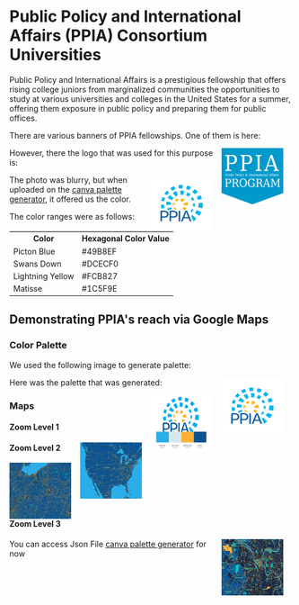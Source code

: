 <style>
table,  {
  border:2px solid black;
}
table thead, th { 
  border-top: 1px solid #000; 
  }
.center {
  display: block;
  margin-left: auto;
  margin-right: auto;
}
.float {
   float: right;
   padding-right: 16px;
}
</style>

<h1>Public Policy and International Affairs (PPIA) Consortium Universities</h1> 

Public Policy and International Affairs is a prestigious fellowship that offers rising college juniors from marginalized communities the opportunities to study at various universities and colleges in the United States for a summer, offering them exposure in public policy and preparing them for public offices. 

There are various banners of PPIA fellowships. One of them is here: 

<img class="float" src="ppia-logo.png" atl="PPIA Logo"  width="110" height="100">

However, there the logo that was used for this purpose is: 

<img class="float" src="ppia-logo-blurry.png" atl="PPIA Logo"  width="110" height="100">

The photo was blurry, but when uploaded on the [canva palette generator](https://www.canva.com/colors/color-palette-generator/), it offered us the color.

The color ranges were as follows: 

<table style="width:100%">
  <tr>
    <th>Color</th>
    <th>Hexagonal Color Value</th>
  </tr>
  <tr>
    <td>Picton Blue
    <td>#49B8EF</td>
  </tr>
  <tr>
    <td>Swans Down</td>
    <td>#DCECF0</td>
  </tr>
  <tr>
    <td>Lightning Yellow</td>
    <td>#FCB827</td>
  </tr>
  <tr>
    <td>Matisse</td>
    <td>#1C5F9E</td>
  </tr>
  </table>

  <h2>Demonstrating PPIA's reach via Google Maps</h2> 
  
  <h3>Color Palette</h3>
  
  We used the following image to generate palette:
  
  <img class="float" src="ppia-logo-blurry.png" atl="PPIA Logo"  width="110" height="100">
  
  Here was the palette that was generated: 
  
  <img class="float" src="ppia-color-palette.png" atl="PPIA Logo"  width="110" height="100">
  
  <h3>Maps</h3> 
  
  <h4>Zoom Level 1</h4> 
  
  <img class="float" src="map_zoom1.png" atl="Map at Zoom Level 1"  width="110" height="100">
  
  <h4>Zoom Level 2</h4> 
  
  <img class="float" src="map_zoom2.png" atl="Map at Zoom Level 2"  width="110" height="100">
  
  <h4>Zoom Level 3</h4> 
  
  <img class="float" src="map_zoom3.png" atl="Map at Zoom Level 3"  width="110" height="100">
  
  
  You can access Json File [canva palette generator](https://www.canva.com/colors/color-palette-generator/) for now
  
  


